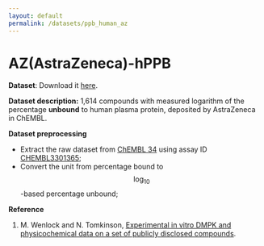 ```yaml
---
layout: default
permalink: /datasets/ppb_human_az
---
```


<script id="MathJax-script" async src="https://cdn.jsdelivr.net/npm/mathjax@3/es5/tex-mml-chtml.js"></script>


# AZ(AstraZeneca)-hPPB

**Dataset**: Download it [here](/ADMET/datasets/PPB_human_AstraZeneca.csv). 

**Dataset description:** 1,614 compounds with measured logarithm of the percentage **unbound** to human plasma protein, deposited by AstraZeneca in ChEMBL. 

**Dataset preprocessing**

- Extract the raw dataset from [ChEMBL 34](https://ftp.ebi.ac.uk/pub/databases/chembl/ChEMBLdb/releases/chembl_34/) using assay ID [CHEMBL3301365](https://www.ebi.ac.uk/chembl/explore/assay/CHEMBL3301365); 
- Convert the unit from percentage bound to $$\log_{10}$$-based percentage unbound;

**Reference**

1. M. Wenlock and N. Tomkinson, [Experimental in vitro DMPK and physicochemical data on a set of publicly disclosed compounds](https://doi.org/10.6019/CHEMBL3301361).
